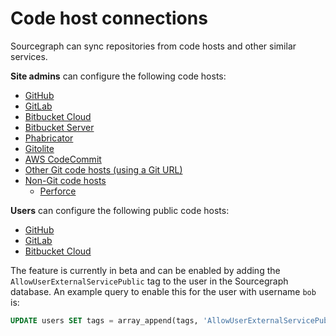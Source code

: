 # Code host connections

Sourcegraph can sync repositories from code hosts and other similar services.

**Site admins** can configure the following code hosts:

- [GitHub](github.md)
- [GitLab](gitlab.md)
- [Bitbucket Cloud](bitbucket_cloud.md)
- [Bitbucket Server](bitbucket_server.md)
- [Phabricator](phabricator.md)
- [Gitolite](gitolite.md)
- [AWS CodeCommit](aws_codecommit.md)
- [Other Git code hosts (using a Git URL)](other.md)
- [Non-Git code hosts](non-git.md)
  - [Perforce](../repo/perforce.md)

**Users** can configure the following public code hosts:

- [GitHub](github.md)
- [GitLab](gitlab.md)
- [Bitbucket Cloud](bitbucket_cloud.md)

The feature is currently in beta and can be enabled by adding the `AllowUserExternalServicePublic` tag to the user in the Sourcegraph database. An example query to enable this for the user with username `bob` is:

```sql
UPDATE users SET tags = array_append(tags, 'AllowUserExternalServicePublic') where username='bob';
```
